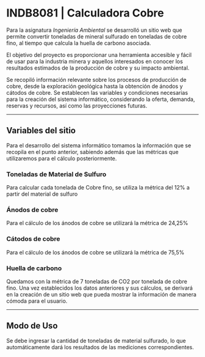 # INDB8081 | Calculadora Cobre
Para la asignatura *Ingeniería Ambiental* se desarrolló un sitio web que permite convertir toneladas de mineral sulfurado en toneladas de cobre fino, al tiempo que calcula la huella de carbono asociada. 

El objetivo del proyecto es proporcionar una herramienta accesible y fácil de usar para la industria minera y aquellos interesados en conocer los resultados estimados de la producción de cobre y su impacto ambiental.

Se recopiló información relevante sobre los procesos de producción de cobre, desde la exploración geológica hasta la obtención de ánodos y cátodos de cobre. Se establecen las variables y condiciones necesarias para la creación del sistema informático, considerando la oferta, demanda, reservas y recursos, así como las proyecciones futuras.

---

## Variables del sitio
Para el desarrollo del sistema informático tomamos la información que se recopila en el punto anterior, sabiendo además que las métricas que utilizaremos para el cálculo posteriormente.

### Toneladas de Material de Sulfuro
Para calcular cada tonelada de Cobre fino, se utiliza la métrica del 12% a partir del material de sulfuro


### Ánodos de cobre
Para el cálculo de los ánodos de cobre se utilizará la métrica de 24,25%


### Cátodos de cobre
Para el cálculo de los ánodos de cobre se utilizará la métrica de 75,5%


### Huella de carbono
Quedamos con la métrica de 7 toneladas de CO2 por tonelada de cobre fino.
Una vez establecidos los datos anteriores y sus cálculos, se derivará en la creación de un sitio web que pueda mostrar la información de manera cómoda para el usuario.

---
## Modo de Uso
Se debe ingresar la cantidad de toneladas de material sulfurado, lo que automáticamente dará los resultados de las mediciones correspondientes.
